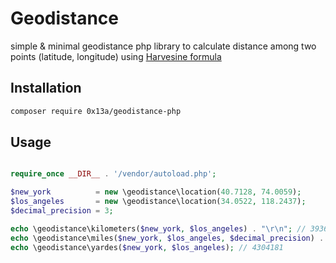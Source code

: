 # Geodistance

simple & minimal geodistance php library to calculate distance among two points (latitude, longitude) using [Harvesine formula](https://www.wikiwand.com/en/Haversine_formula)

## Installation

``` bash
composer require 0x13a/geodistance-php
```

## Usage

```php

require_once __DIR__ . '/vendor/autoload.php';

$new_york          = new \geodistance\location(40.7128, 74.0059);
$los_angeles       = new \geodistance\location(34.0522, 118.2437);
$decimal_precision = 3;

echo \geodistance\kilometers($new_york, $los_angeles) . "\r\n"; // 3936
echo \geodistance\miles($new_york, $los_angeles, $decimal_precision) . "\r\n"; // 2445.564
echo \geodistance\yardes($new_york, $los_angeles); // 4304181

```
